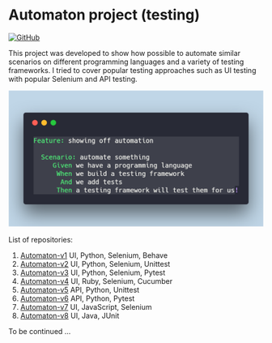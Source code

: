 # Automaton project (testing)

[![GitHub](https://img.shields.io/github/license/mashape/apistatus.svg)](https://github.com/BurhanH/automaton/blob/master/LICENSE)

This project was developed to show how possible to automate similar scenarios on different programming languages and a variety of testing frameworks.
I tried to cover popular testing approaches such as UI testing with popular Selenium and API testing.

![alt text](https://github.com/BurhanH/automaton/raw/master/automaton.png "Automaton") <br>

List of repositories: <br>

1) [Automaton-v1](https://github.com/BurhanH/automaton-v1 "Automaton-v1 project") UI, Python, Selenium, Behave <br>
2) [Automaton-v2](https://github.com/BurhanH/automaton-v2 "Automaton-v2 project") UI, Python, Selenium, Unittest <br>
3) [Automaton-v3](https://github.com/BurhanH/automaton-v3 "Automaton-v3 project") UI, Python, Selenium, Pytest <br>
4) [Automaton-v4](https://github.com/BurhanH/automaton-v4 "Automaton-v4 project") UI, Ruby, Selenium, Cucumber <br>
5) [Automaton-v5](https://github.com/BurhanH/automaton-v5 "Automaton-v5 project") API, Python, Unittest <br>
6) [Automaton-v6](https://github.com/BurhanH/automaton-v6 "Automaton-v6 project") API, Python, Pytest <br>
7) [Automaton-v7](https://github.com/BurhanH/automaton-v7 "Automaton-v7 project") UI, JavaScript, Selenium <br>
8) [Automaton-v8](https://github.com/BurhanH/automaton-v8 "Automaton-v8 project") UI, Java, JUnit <br>

To be continued ...
